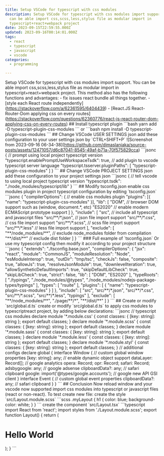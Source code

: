 ```yaml
---
title: Setup VSCode for typescript with css modules
description: Setup VSCode for typescript with css modules import support. You
  can be able import css,scss,less,stylus file as modular import in
  typescript+react+webpack project
date: 2023-09-15T22:59:55.000Z
updated: 2023-09-16T00:14:01.000Z
tags:
  - react
  - typescript
  - javascript
  - vscode
categories:
  - programming

---
```


Setup VSCode for typescript with css modules import support. You can be able import css,scss,less,stylus file as modular import in typescript+react+webpack project. This method also has the following functions and advantages: - fix issues react bundle all things together. - \[style each React route independently\](https://stackoverflow.com/a/62361595/6404439) - \[React.JS React-Router-Dom applying css on every routes\](https://stackoverflow.com/questions/62360776/react-js-react-router-dom-applying-css-on-every-routes) ## Install typescript plugin \`\`\`bash yarn add -D typescript-plugin-css-modules \`\`\` or \`\`\`bash npm install -D typescript-plugin-css-modules \`\`\` ## Change VSCode USER SETTINGS json add these configuration to your user settings json by \`CTRL+SHIFT+P\` !\[Screenshot from 2023-09-16 06-34-38\](https://github.com/dimaslanjaka/source-posts/assets/12471057/d6c87041-8545-49af-b71a-70f575829cca) \`\`\`jsonc { // prompt using local project typescript version "typescript.enablePromptUseWorkspaceTsdk": true, // add plugin to vscode typescript server language "typescript.tsserver.pluginPaths": \[ "typescript-plugin-css-modules" \] } \`\`\` ## Change VSCode PROJECT SETTINGS json add these configuration to your project settings json \`\`\`jsonc { // tell vscode to using local project typescript version "typescript.tsdk": "./node\_modules/typescript/lib" } \`\`\` ## Modify tsconfig.json enable css modules plugin in project typescript configuration by editing \`tsconfig.json\` \`\`\`jsonc { "compilerOptions": { // enable css modules plugin "plugins": \[{ "name": "typescript-plugin-css-modules" }\], "lib": \[ "DOM", // browser DOM support such as (window, document.\*, etc) "ES2020" // enable modern ECMAScript prototype support \] }, "include": \[ "src", // include all typescript and javascript files "src/\*\*/\*.json", // json file import support "src/\*\*/\*.css", // css file import support "src/\*\*/\*.scss", // scss file import support "src/\*\*/\*.less" // less file import support \], "exclude": \[ "\*\*/node\_modules/\*\*", // exclude node\_modules folder from compilation "\*\*/dist/\*\*" // exclude dist folder \] } \`\`\` ### Full example of \`tsconfig.json\` Or use my typescript config then modify it according to your project structure \`\`\`jsonc { "extends": "./tsconfig.base.json", "compilerOptions": { "jsx": "react", "module": "CommonJS", "moduleResolution": "Node", "esModuleInterop": true, "outDir": "tmp/tsc", "checkJs": false, "composite": true, "allowJs": true, "resolveJsonModule": true, "downlevelIteration": true, "allowSyntheticDefaultImports": true, "skipDefaultLibCheck": true, "skipLibCheck": true, "strict": false, "lib": \[ "DOM", "ES2020" \], "typeRoots": \[ "./typings", "./node\_modules/@types", "./node\_modules/nodejs-package-types/typings" \], "types": \[ "rsuite" \], "plugins": \[ { "name": "typescript-plugin-css-modules" } \] }, "include": \[ "src", "src/\*\*/\*.json", "src/\*\*/\*.css", "src/\*\*/\*.scss", "src/\*\*/\*.less", "typings" \], "exclude": \[ "\*\*/node\_modules/\*\*", "./page/\*\*/\*", "\*\*/dist/\*\*" \] } \`\`\` ## Create or modify \`src/global.d.ts\` create or modify \`src/global.d.ts\` to apply css modules to typescriptreact project, by adding below declarations: \`\`\`jsonc // typescript css modules declare module '\*.module.css' { const classes: { \[key: string\]: string }; export default classes; } declare module '\*.module.scss' { const classes: { \[key: string\]: string }; export default classes; } declare module '\*.module.sass' { const classes: { \[key: string\]: string }; export default classes; } declare module '\*.module.less' { const classes: { \[key: string\]: string }; export default classes; } declare module '\*.module.styl' { const classes: { \[key: string\]: string }; export default classes; } // additional configs declare global { interface Window { // custom global window properties \[key: string\]: any; // enable dynamic object support dataLayer: Record\[\]; // google analytics opera: Record; opr: Record; safari: Record; adsbygoogle: any; // google adsense clipboardData?: any; // safari clipboard google: import('@types/google.accounts'); // google new API GSI client } interface Event { // custom global event properties clipboardData?: any; // safari clipboard } } \`\`\` ## Conclusion Now reload window and your vscode now supported import css modules into typescript or javascript files (react or non-react). To test create new file: create the style \`src/Layout.module.scss\` \`\`\`scss .myLayout { h1 { color: blue; background-color: white; } } \`\`\` create the component \`src/Layout.tsx\` \`\`\`typescript import React from 'react'; import styles from './Layout.module.scss'; export function Layout() { return (

Hello World
===========

); } \`\`\`